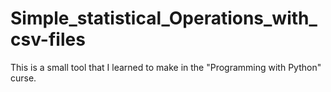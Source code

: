 # Simple_statistical_Operations_with_csv-files
This is a small tool that I learned to make in the "Programming with Python" curse.
